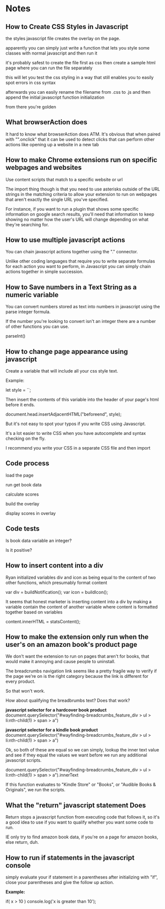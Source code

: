 # Notes

## How to Create CSS Styles in Javascript
the styles javascript file creates the overlay on the page.

apparently you can simply just write a function that lets you style some classes with normal javascript and then run it

it's probably safest to create the file first as css then create a sample html page where you can run the file separately

this will let you test the css styling in a way that still enables you to easily spot errors in css syntax

afterwards you can easily rename the filename from .css to .js and then append the initial javascript function initialization

from there you're golden

## What browserAction does

It hard to know what browserAction does ATM. It's obvious that when paired with "".onclick" that it can be used to detect clicks that can perform other actions like opening up a website in a new tab

## How to make Chrome extensions run on specific webpages and websites

Use content scripts that match to a specific website or url

The import thing though is that you need to use asterisks outside of the URL strings in the matching criteria to allow your extension to run on webpages that aren't exactly the single URL you've specified.

For instance, if you want to run a plugin that shows some specific information on google search results, you'll need that information to keep showing no matter how the user's URL will change depending on what they're searching for.

## How to use multiple javascript actions

You can chain javascript actions together using the "." connector.

Unlike other coding languages that require you to write separate formulas for each action you want to perform, in Javascript you can simply chain actions together in simple succession.

## How to Save numbers in a Text String as a numeric variable

You can convert numbers stored as text into numbers in javascript using the parse integer formula.

If the number you're looking to convert isn't an integer there are a number of other functions you can use.

parseInt()

## How to change page appearance using javascript

Create a variable that will include all your css style text.

Example:

let style = `<style>

b {
  background: red;
}

</style>`;

Then insert the contents of this variable into the header of your page's html before it ends.

document.head.insertAdjacentHTML("beforeend", style);

But it's not easy to spot your typos if you write CSS using Javascript.

It's a lot easier to write CSS when you have autocomplete and syntax checking on the fly.

I recommend you write your CSS in a separate CSS file and then import

## Code process

load the page

run get book data

calculate scores

build the overlay

display scores in overlay

## Code tests

Is book data variable an integer?

Is it positive?

## How to insert content into a div

Ryan initialized variables div and icon as being equal to the content of two other functions, which presumably format content

var div = buildNotification();
var icon = buildIcon();

It seems that honest marketer is inserting content into a div by making a variable contain the content of another variable where content is formatted together based on variables

content.innerHTML = statsContent();

## How to make the extension only run when the user's on an amazon book's product page

We don't want the extension to run on pages that aren't for books, that would make it annoying and cause people to uninstall.

The breadcrumbs navigation link seems like a pretty fragile way to verify if the page we're on is the right category because the link is different for every product.

So that won't work.

How about qualifying the breadbrumbs text? Does that work?

**javascript selector for a hardcover book product**
document.querySelector("#wayfinding-breadcrumbs_feature_div > ul > li:nth-child(1) > span > a")

**javascript selector for a kindle book product**
document.querySelector("#wayfinding-breadcrumbs_feature_div > ul > li:nth-child(1) > span > a")

Ok, so both of these are equal so we can simply, lookup the inner text value and see if they equal the values we want before we run any additional javascript scripts.

document.querySelector("#wayfinding-breadcrumbs_feature_div > ul > li:nth-child(1) > span > a").innerText

If this function evaluates to "Kindle Store" or "Books", or "Audible Books & Originals", we run the scripts.

<div id='nav-subnav'  data-category="digital-text">

## What the "return" javascript statement Does

Return stops a javascript function from executing code that follows it, so it's a good idea to use if you want to qualify whether you want some code to run.

 IE only try to find amazon book data, if you're on a page for amazon books, else return, duh.

## How to run if statements in the javascript console

simply evaluate your if statement in a parentheses after initializing with "if", close your parentheses and give the follow up action.

**Example:**

if( x > 10 )
    console.log('x is greater than 10');
